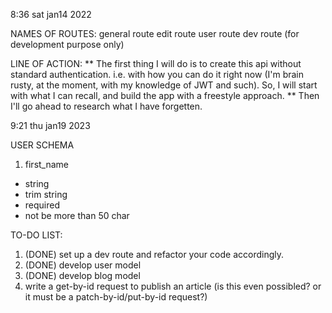 8:36 sat jan14 2022

NAMES OF ROUTES:
general route
edit route
user route
dev route (for development purpose only)

LINE OF ACTION:
** The first thing I will do is to create this api without standard authentication. i.e. with how you can do it right now (I'm brain rusty, at the moment, with my knowledge of JWT and such). So, I will start with what I can recall, and build the app with a freestyle approach.
** Then I'll go ahead to research what I have forgetten.


9:21 thu jan19 2023

USER SCHEMA
1. first_name
  * string
  * trim string
  * required
  * not be more than 50 char
   

TO-DO LIST:
  1. (DONE) set up a dev route and refactor your code accordingly.
  1. (DONE) develop user model
  1. (DONE) develop blog model
  1. write a get-by-id request to publish an article (is this even possibled? or it must be a patch-by-id/put-by-id request?)
